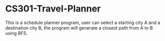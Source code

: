 # CS301-Travel-Planner

This is a schedule planner program, user can select a starting city A and a destination city B, the program will generate a closest path from A to B using BFS. 

